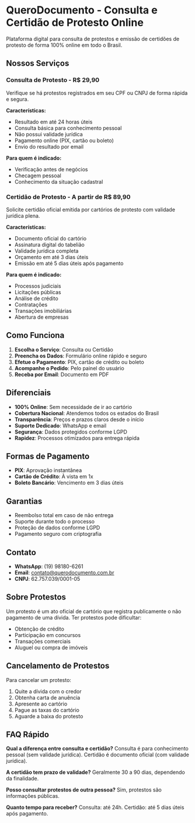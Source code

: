 # QueroDocumento - Consulta e Certidão de Protesto Online

Plataforma digital para consulta de protestos e emissão de certidões de protesto de forma 100% online em todo o Brasil.

## Nossos Serviços

### Consulta de Protesto - R$ 29,90
Verifique se há protestos registrados em seu CPF ou CNPJ de forma rápida e segura.

**Características:**
- Resultado em até 24 horas úteis
- Consulta básica para conhecimento pessoal
- Não possui validade jurídica
- Pagamento online (PIX, cartão ou boleto)
- Envio do resultado por email

**Para quem é indicado:**
- Verificação antes de negócios
- Checagem pessoal
- Conhecimento da situação cadastral

### Certidão de Protesto - A partir de R$ 89,90
Solicite certidão oficial emitida por cartórios de protesto com validade jurídica plena.

**Características:**
- Documento oficial do cartório
- Assinatura digital do tabelião
- Validade jurídica completa
- Orçamento em até 3 dias úteis
- Emissão em até 5 dias úteis após pagamento

**Para quem é indicado:**
- Processos judiciais
- Licitações públicas
- Análise de crédito
- Contratações
- Transações imobiliárias
- Abertura de empresas

## Como Funciona

1. **Escolha o Serviço**: Consulta ou Certidão
2. **Preencha os Dados**: Formulário online rápido e seguro
3. **Efetue o Pagamento**: PIX, cartão de crédito ou boleto
4. **Acompanhe o Pedido**: Pelo painel do usuário
5. **Receba por Email**: Documento em PDF

## Diferenciais

- **100% Online**: Sem necessidade de ir ao cartório
- **Cobertura Nacional**: Atendemos todos os estados do Brasil
- **Transparência**: Preços e prazos claros desde o início
- **Suporte Dedicado**: WhatsApp e email
- **Segurança**: Dados protegidos conforme LGPD
- **Rapidez**: Processos otimizados para entrega rápida

## Formas de Pagamento

- **PIX**: Aprovação instantânea
- **Cartão de Crédito**: À vista em 1x
- **Boleto Bancário**: Vencimento em 3 dias úteis

## Garantias

- Reembolso total em caso de não entrega
- Suporte durante todo o processo
- Proteção de dados conforme LGPD
- Pagamento seguro com criptografia

## Contato

- **WhatsApp**: (19) 98180-6261
- **Email**: contato@querodocumento.com.br
- **CNPJ**: 62.757.039/0001-05

## Sobre Protestos

Um protesto é um ato oficial de cartório que registra publicamente o não pagamento de uma dívida. Ter protestos pode dificultar:
- Obtenção de crédito
- Participação em concursos
- Transações comerciais
- Aluguel ou compra de imóveis

## Cancelamento de Protestos

Para cancelar um protesto:
1. Quite a dívida com o credor
2. Obtenha carta de anuência
3. Apresente ao cartório
4. Pague as taxas do cartório
5. Aguarde a baixa do protesto

## FAQ Rápido

**Qual a diferença entre consulta e certidão?**
Consulta é para conhecimento pessoal (sem validade jurídica). Certidão é documento oficial (com validade jurídica).

**A certidão tem prazo de validade?**
Geralmente 30 a 90 dias, dependendo da finalidade.

**Posso consultar protestos de outra pessoa?**
Sim, protestos são informações públicas.

**Quanto tempo para receber?**
Consulta: até 24h. Certidão: até 5 dias úteis após pagamento.
